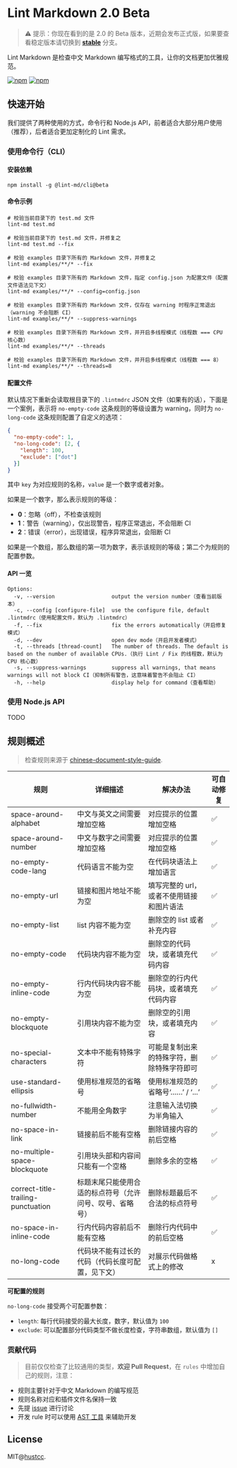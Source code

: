 # Lint Markdown 2.0 Beta

> ⚠️ 提示：你现在看到的是 2.0 的 Beta 版本，近期会发布正式版，如果要查看稳定版本请切换到 **[stable](https://github.com/lint-md/lint-md/tree/stable)** 分支。

Lint Markdown 是检查中文 Markdown 编写格式的工具，让你的文档更加优雅规范。

[![npm](https://img.shields.io/npm/v/@lint-md/core.svg)](https://www.npmjs.com/package/lint-md)
[![npm](https://img.shields.io/npm/dm/@lint-md/core.svg)](https://www.npmjs.com/package/@lint-md/core)

## 快速开始

我们提供了两种使用的方式，命令行和 Node.js API，前者适合大部分用户使用（推荐），后者适合更加定制化的 Lint 需求。

### 使用命令行（CLI）

#### 安装依赖

```shell
npm install -g @lint-md/cli@beta
```

#### 命令示例

```shell
# 校验当前目录下的 test.md 文件
lint-md test.md

# 校验当前目录下的 test.md 文件，并修复之
lint-md test.md --fix

# 校验 examples 目录下所有的 Markdown 文件，并修复之
lint-md examples/**/* --fix

# 校验 examples 目录下所有的 Markdown 文件，指定 config.json 为配置文件（配置文件语法见下文）
lint-md examples/**/* --config=config.json

# 校验 examples 目录下所有的 Markdown 文件，仅存在 warning 时程序正常退出（warning 不会阻断 CI）
lint-md examples/**/* --suppress-warnings

# 校验 examples 目录下所有的 Markdown 文件，并开启多线程模式（线程数 === CPU 核心数）
lint-md examples/**/* --threads

# 校验 examples 目录下所有的 Markdown 文件，并开启多线程模式（线程数 === 8）
lint-md examples/**/* --threads=8
```

#### 配置文件

默认情况下重新会读取根目录下的 `.lintmdrc` JSON 文件（如果有的话），下面是一个案例，表示将 `no-empty-code` 这条规则的等级设置为 warning，同时为 `no-long-code` 这条规则配置了自定义的选项：

```json
{
  "no-empty-code": 1,
  "no-long-code": [2, {
    "length": 100,
    "exclude": ["dot"]
  }]
}
```

其中 `key` 为对应规则的名称，`value` 是一个数字或者对象。

如果是一个数字，那么表示规则的等级：

- **0**：忽略（off），不检查该规则
- **1**：警告（warning），仅出现警告，程序正常退出，不会阻断 CI
- **2**：错误（error），出现错误，程序异常退出，会阻断 CI

如果是一个数组，那么数组的第一项为数字，表示该规则的等级；第二个为规则的配置参数。

#### API 一览

```shell
Options:
  -v, --version                  output the version number（查看当前版本）
  -c, --config [configure-file]  use the configure file, default .lintmdrc（使用配置文件，默认为 .lintmdrc）
  -f, --fix                      fix the errors automatically（开启修复模式）
  -d, --dev                      open dev mode（开启开发者模式）
  -t, --threads [thread-count]   The number of threads. The default is based on the number of available CPUs.（执行 Lint / Fix 的线程数，默认为 CPU 核心数）
  -s, --suppress-warnings        suppress all warnings, that means warnings will not block CI（抑制所有警告，这意味着警告不会阻止 CI）
  -h, --help                     display help for command（查看帮助）
```

### 使用 Node.js API

TODO

## 规则概述

> 检查规则来源于 [chinese-document-style-guide](https://github.com/ruanyf/document-style-guide).


| 规则                                | 详细描述                      | 解决办法                | 可自动修复     |
|------------------------------------|------------------------------|------------------------|------------|
| space-around-alphabet              | 中文与英文之间需要增加空格        | 对应提示的位置增加空格   | ✅    |
| space-around-number                | 中文与数字之间需要增加空格        | 对应提示的位置增加空格   | ✅    | 
| no-empty-code-lang                 | 代码语言不能为空                | 在代码块语法上增加语言     | ✅    |
| no-empty-url                       | 链接和图片地址不能为空            | 填写完整的 url，或者不使用链接和图片语法 | ✅    | 
| no-empty-list                      | list 内容不能为空               | 删除空的 list 或者补充内容   | ✅    | 
| no-empty-code                      | 代码块内容不能为空               | 删除空的代码块，或者填充代码内容   | ✅    | 
| no-empty-inline-code                | 行内代码块内容不能为空            | 删除空的行内代码块，或者填充代码内容     | ✅    | 
| no-empty-blockquote                | 引用块内容不能为空               | 删除空的引用块，或者填充内容 | ✅    |
| no-special-characters              | 文本中不能有特殊字符             | 可能是复制出来的特殊字符，删除特殊字符即可  | ✅    |
| use-standard-ellipsis              | 使用标准规范的省略号             | 使用标准规范的省略号‘……’ / ‘...’ | ✅    | 
| no-fullwidth-number                | 不能用全角数字                  | 注意输入法切换为半角输入           | ✅    |
| no-space-in-link                   | 链接前后不能有空格            | 删除链接内容的前后空格     | ✅    |
| no-multiple-space-blockquote       | 引用块头部和内容间只能有一个空格    | 删除多余的空格 | ✅    |
| correct-title-trailing-punctuation | 标题末尾只能使用合适的标点符号（允许问号、叹号、省略号） | 删除标题最后不合法的标点符号   | ✅    |
| no-space-in-inline-code            | 行内代码内容前后不能有空格        | 删除行内代码中的前后空格          | ✅    |
| no-long-code                       | 代码块不能有过长的代码（代码长度可配置，见下文）  | 对展示代码做格式上的修改        | x    |

**可配置的规则**

`no-long-code` 接受两个可配置参数：

+ `length`: 每行代码接受的最大长度，数字，默认值为 `100`
+ `exclude`: 可以配置部分代码类型不做长度检查，字符串数组，默认值为 `[]`

### 贡献代码

> 目前仅仅检查了比较通用的类型，**欢迎 Pull Request**，在 `rules` 中增加自己的规则，注意：

- 规则主要针对于中文 Markdown 的编写规范
- 规则名称对应和插件文件名保持一致
- 先提 [issue](https://github.com/lint-md/lint-md/issues) 进行讨论
- 开发 rule 时可以使用 [AST 工具](https://astexplorer.net/) 来辅助开发


## License

MIT@[hustcc](https://github.com/hustcc).
